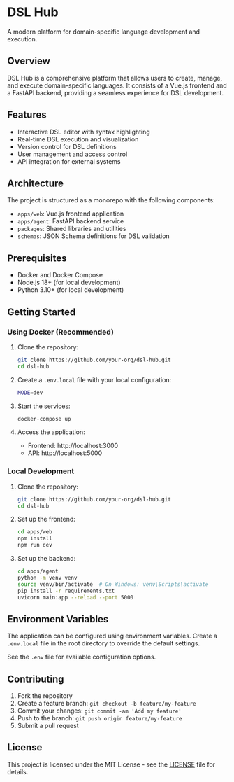 # DSL Hub

A modern platform for domain-specific language development and execution.

## Overview

DSL Hub is a comprehensive platform that allows users to create, manage, and execute domain-specific languages. It consists of a Vue.js frontend and a FastAPI backend, providing a seamless experience for DSL development.

## Features

- Interactive DSL editor with syntax highlighting
- Real-time DSL execution and visualization
- Version control for DSL definitions
- User management and access control
- API integration for external systems

## Architecture

The project is structured as a monorepo with the following components:

- `apps/web`: Vue.js frontend application
- `apps/agent`: FastAPI backend service
- `packages`: Shared libraries and utilities
- `schemas`: JSON Schema definitions for DSL validation

## Prerequisites

- Docker and Docker Compose
- Node.js 18+ (for local development)
- Python 3.10+ (for local development)

## Getting Started

### Using Docker (Recommended)

1. Clone the repository:
   ```bash
   git clone https://github.com/your-org/dsl-hub.git
   cd dsl-hub
   ```

2. Create a `.env.local` file with your local configuration:
   ```bash
   MODE=dev
   ```

3. Start the services:
   ```bash
   docker-compose up
   ```

4. Access the application:
   - Frontend: http://localhost:3000
   - API: http://localhost:5000

### Local Development

1. Clone the repository:
   ```bash
   git clone https://github.com/your-org/dsl-hub.git
   cd dsl-hub
   ```

2. Set up the frontend:
   ```bash
   cd apps/web
   npm install
   npm run dev
   ```

3. Set up the backend:
   ```bash
   cd apps/agent
   python -m venv venv
   source venv/bin/activate  # On Windows: venv\Scripts\activate
   pip install -r requirements.txt
   uvicorn main:app --reload --port 5000
   ```

## Environment Variables

The application can be configured using environment variables. Create a `.env.local` file in the root directory to override the default settings.

See the `.env` file for available configuration options.

## Contributing

1. Fork the repository
2. Create a feature branch: `git checkout -b feature/my-feature`
3. Commit your changes: `git commit -am 'Add my feature'`
4. Push to the branch: `git push origin feature/my-feature`
5. Submit a pull request

## License

This project is licensed under the MIT License - see the [LICENSE](LICENSE) file for details.
